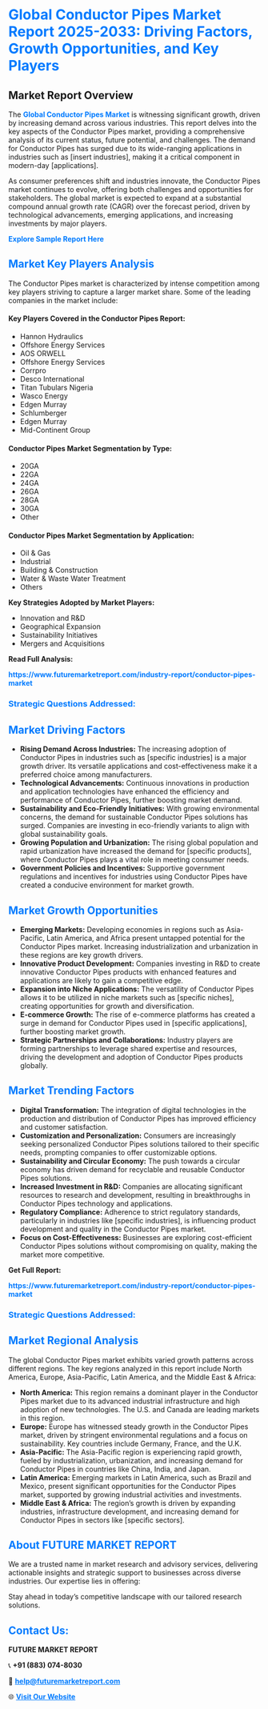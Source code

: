 <h1 style="color: #007BFF;">Global Conductor Pipes Market Report 2025-2033: Driving Factors, Growth Opportunities, and Key Players</h1>

<section id="overview">
<h2>Market Report Overview</h2>
<p>The <a href="https://www.futuremarketreport.com/industry-report/conductor-pipes-market" style="color: #007BFF; text-decoration: none;"><strong>Global Conductor Pipes Market</strong></a> is witnessing significant growth, driven by increasing demand across various industries. This report delves into the key aspects of the Conductor Pipes market, providing a comprehensive analysis of its current status, future potential, and challenges. The demand for Conductor Pipes has surged due to its wide-ranging applications in industries such as [insert industries], making it a critical component in modern-day [applications].</p>
<p>As consumer preferences shift and industries innovate, the Conductor Pipes market continues to evolve, offering both challenges and opportunities for stakeholders. The global market is expected to expand at a substantial compound annual growth rate (CAGR) over the forecast period, driven by technological advancements, emerging applications, and increasing investments by major players.</p>
</section>

<section id="overview">
<p><a href="https://www.futuremarketreport.com/request-sample/reportId=98118" style="color: #007BFF; text-decoration: none;"><strong>Explore Sample Report Here</strong></a></p>
</section>

<section id="key-players">
<h2 style="color: #007BFF;">Market Key Players Analysis</h2>
<p>The Conductor Pipes market is characterized by intense competition among key players striving to capture a larger market share. Some of the leading companies in the market include:</p>
<h4>Key Players Covered in the Conductor Pipes Report:</h4>
<ul><li>Hannon Hydraulics</li><li>Offshore Energy Services</li><li>AOS ORWELL</li><li>Offshore Energy Services</li><li>Corrpro</li><li>Desco International</li><li>Titan Tubulars Nigeria</li><li>Wasco Energy</li><li>Edgen Murray</li><li>Schlumberger</li><li>Edgen Murray</li><li>Mid-Continent Group</li></ul>
<h4>Conductor Pipes Market Segmentation by Type:</h4>
<ul><li>20GA</li><li>22GA</li><li>24GA</li><li>26GA</li><li>28GA</li><li>30GA</li><li>Other</li></ul>

<h4>Conductor Pipes Market Segmentation by Application:</h4>
<ul><li>Oil &amp; Gas</li><li>Industrial</li><li>Building &amp; Construction</li><li>Water &amp; Waste Water Treatment</li><li>Others</li></ul>
<p><strong>Key Strategies Adopted by Market Players:</strong></p>
<ul>
<li>Innovation and R&D</li>
<li>Geographical Expansion</li>
<li>Sustainability Initiatives</li>
<li>Mergers and Acquisitions</li>
</ul>
</section>

<section>
<p><strong>Read Full Analysis: </strong></p><a href="https://www.futuremarketreport.com/industry-report/conductor-pipes-market" style="color: #007BFF; text-decoration: none;"><strong>https://www.futuremarketreport.com/industry-report/conductor-pipes-market</strong></a>
<h3 style="color: #007BFF;">Strategic Questions Addressed:</h3>
</section>

<section id="driving-factors">
<h2 style="color: #007BFF;">Market Driving Factors</h2>
<ul>
<li><strong>Rising Demand Across Industries:</strong> The increasing adoption of Conductor Pipes in industries such as [specific industries] is a major growth driver. Its versatile applications and cost-effectiveness make it a preferred choice among manufacturers.</li>
<li><strong>Technological Advancements:</strong> Continuous innovations in production and application technologies have enhanced the efficiency and performance of Conductor Pipes, further boosting market demand.</li>
<li><strong>Sustainability and Eco-Friendly Initiatives:</strong> With growing environmental concerns, the demand for sustainable Conductor Pipes solutions has surged. Companies are investing in eco-friendly variants to align with global sustainability goals.</li>
<li><strong>Growing Population and Urbanization:</strong> The rising global population and rapid urbanization have increased the demand for [specific products], where Conductor Pipes plays a vital role in meeting consumer needs.</li>
<li><strong>Government Policies and Incentives:</strong> Supportive government regulations and incentives for industries using Conductor Pipes have created a conducive environment for market growth.</li>
</ul>
</section>

<section id="growth-opportunities">
<h2 style="color: #007BFF;">Market Growth Opportunities</h2>
<ul>
<li><strong>Emerging Markets:</strong> Developing economies in regions such as Asia-Pacific, Latin America, and Africa present untapped potential for the Conductor Pipes market. Increasing industrialization and urbanization in these regions are key growth drivers.</li>
<li><strong>Innovative Product Development:</strong> Companies investing in R&D to create innovative Conductor Pipes products with enhanced features and applications are likely to gain a competitive edge.</li>
<li><strong>Expansion into Niche Applications:</strong> The versatility of Conductor Pipes allows it to be utilized in niche markets such as [specific niches], creating opportunities for growth and diversification.</li>
<li><strong>E-commerce Growth:</strong> The rise of e-commerce platforms has created a surge in demand for Conductor Pipes used in [specific applications], further boosting market growth.</li>
<li><strong>Strategic Partnerships and Collaborations:</strong> Industry players are forming partnerships to leverage shared expertise and resources, driving the development and adoption of Conductor Pipes products globally.</li>
</ul>
</section>

<section id="trending-factors">
<h2 style="color: #007BFF;">Market Trending Factors</h2>
<ul>
<li><strong>Digital Transformation:</strong> The integration of digital technologies in the production and distribution of Conductor Pipes has improved efficiency and customer satisfaction.</li>
<li><strong>Customization and Personalization:</strong> Consumers are increasingly seeking personalized Conductor Pipes solutions tailored to their specific needs, prompting companies to offer customizable options.</li>
<li><strong>Sustainability and Circular Economy:</strong> The push towards a circular economy has driven demand for recyclable and reusable Conductor Pipes solutions.</li>
<li><strong>Increased Investment in R&D:</strong> Companies are allocating significant resources to research and development, resulting in breakthroughs in Conductor Pipes technology and applications.</li>
<li><strong>Regulatory Compliance:</strong> Adherence to strict regulatory standards, particularly in industries like [specific industries], is influencing product development and quality in the Conductor Pipes market.</li>
<li><strong>Focus on Cost-Effectiveness:</strong> Businesses are exploring cost-efficient Conductor Pipes solutions without compromising on quality, making the market more competitive.</li>
</ul>
</section>

<section>
<p><strong>Get Full Report: </strong></p><a href="https://www.futuremarketreport.com/industry-report/conductor-pipes-market" style="color: #007BFF; text-decoration: none;"><strong>https://www.futuremarketreport.com/industry-report/conductor-pipes-market</strong></a>
<h3 style="color: #007BFF;">Strategic Questions Addressed:</h3>
</section>


<section id="regional-analysis">
<h2 style="color: #007BFF;">Market Regional Analysis</h2>
<p>The global Conductor Pipes market exhibits varied growth patterns across different regions. The key regions analyzed in this report include North America, Europe, Asia-Pacific, Latin America, and the Middle East & Africa:</p>
<ul>
<li><strong>North America:</strong> This region remains a dominant player in the Conductor Pipes market due to its advanced industrial infrastructure and high adoption of new technologies. The U.S. and Canada are leading markets in this region.</li>
<li><strong>Europe:</strong> Europe has witnessed steady growth in the Conductor Pipes market, driven by stringent environmental regulations and a focus on sustainability. Key countries include Germany, France, and the U.K.</li>
<li><strong>Asia-Pacific:</strong> The Asia-Pacific region is experiencing rapid growth, fueled by industrialization, urbanization, and increasing demand for Conductor Pipes in countries like China, India, and Japan.</li>
<li><strong>Latin America:</strong> Emerging markets in Latin America, such as Brazil and Mexico, present significant opportunities for the Conductor Pipes market, supported by growing industrial activities and investments.</li>
<li><strong>Middle East & Africa:</strong> The region’s growth is driven by expanding industries, infrastructure development, and increasing demand for Conductor Pipes in sectors like [specific sectors].</li>
</ul>
</section>

<footer>
<h2 style="color: #007BFF;">About FUTURE MARKET REPORT</h2>
<p>We are a trusted name in market research and advisory services, delivering actionable insights and strategic support to businesses across diverse industries. Our expertise lies in offering:</p>

<p>Stay ahead in today’s competitive landscape with our tailored research solutions.</p>

<h2 style="color: #007BFF;">Contact Us:</h2>
<p><strong>FUTURE MARKET REPORT</strong></p>
<p>📞 <strong>+91 (883) 074-8030</strong></p>
<p>📧 <strong><a href="mailto:help@futuremarketreport.com" style="color: #007BFF;">help@futuremarketreport.com</a></strong></p>
<p>🌐 <strong><a href="https://www.futuremarketreport.com/" style="color: #007BFF;">Visit Our Website</a></strong></p>
</footer>